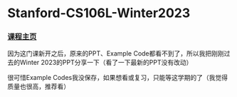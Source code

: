 # Stanford-CS106L-Winter2023
### [课程主页](http://web.stanford.edu/class/cs106l/)
  
因为这门课新开之后，原来的PPT、Example Code都看不到了，所以我把刚刚过去的Winter 2023的PPT分享一下（看了一下最新的PPT没有改动）

很可惜Example Codes我没保存，如果想看或复习，只能等这学期的了（我觉得质量也很高，推荐看）
